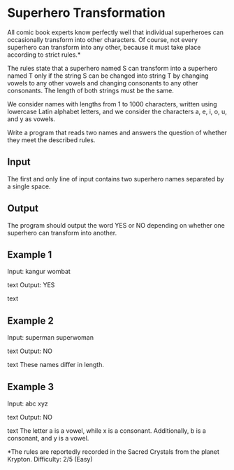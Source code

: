 # Superhero Transformation

All comic book experts know perfectly well that individual superheroes can occasionally transform into other characters. Of course, not every superhero can transform into any other, because it must take place according to strict rules.*

The rules state that a superhero named S can transform into a superhero named T only if the string S can be changed into string T by changing vowels to any other vowels and changing consonants to any other consonants. The length of both strings must be the same.

We consider names with lengths from 1 to 1000 characters, written using lowercase Latin alphabet letters, and we consider the characters a, e, i, o, u, and y as vowels.

Write a program that reads two names and answers the question of whether they meet the described rules.

## Input
The first and only line of input contains two superhero names separated by a single space.

## Output
The program should output the word YES or NO depending on whether one superhero can transform into another.

## Example 1
Input:
kangur wombat

text
Output:
YES

text

## Example 2
Input:
superman superwoman

text
Output:
NO

text
These names differ in length.

## Example 3
Input:
abc xyz

text
Output:
NO

text
The letter a is a vowel, while x is a consonant. Additionally, b is a consonant, and y is a vowel.

*The rules are reportedly recorded in the Sacred Crystals from the planet Krypton.
Difficulty: 2/5 (Easy)